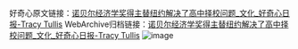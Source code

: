 好奇心原文链接：[诺贝尔经济学奖得主替纽约解决了高中择校问题_文化_好奇心日报-Tracy Tullis](https://www.qdaily.com/articles/4198.html)
WebArchive归档链接：[诺贝尔经济学奖得主替纽约解决了高中择校问题_文化_好奇心日报-Tracy Tullis](http://web.archive.org/web/20190623153918/https://www.qdaily.com/articles/4198.html)
![image](http://ww3.sinaimg.cn/large/007d5XDpgy1g3vewro9j0j30u01oo1k9)